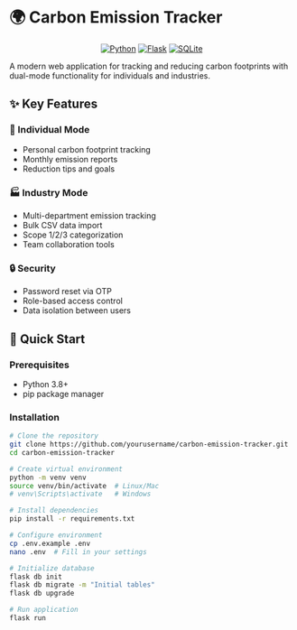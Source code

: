 # 🌍 Carbon Emission Tracker

<div align="center">
  
[![Python](https://img.shields.io/badge/Python-3.8+-3776AB?style=for-the-badge&logo=python&logoColor=white)](https://python.org)
[![Flask](https://img.shields.io/badge/Flask-2.3-000000?style=for-the-badge&logo=flask&logoColor=white)](https://flask.palletsprojects.com/)
[![SQLite](https://img.shields.io/badge/SQLite-07405E?style=for-the-badge&logo=sqlite&logoColor=white)](https://sqlite.org)

</div>

A modern web application for tracking and reducing carbon footprints with dual-mode functionality for individuals and industries.

## ✨ Key Features

### 👤 Individual Mode
- Personal carbon footprint tracking
- Monthly emission reports
- Reduction tips and goals

### 🏭 Industry Mode  
- Multi-department emission tracking
- Bulk CSV data import
- Scope 1/2/3 categorization
- Team collaboration tools

### 🔒 Security
- Password reset via OTP
- Role-based access control
- Data isolation between users

## 🚀 Quick Start

### Prerequisites
- Python 3.8+
- pip package manager

### Installation
```bash
# Clone the repository
git clone https://github.com/yourusername/carbon-emission-tracker.git
cd carbon-emission-tracker

# Create virtual environment
python -m venv venv
source venv/bin/activate  # Linux/Mac
# venv\Scripts\activate   # Windows

# Install dependencies
pip install -r requirements.txt

# Configure environment
cp .env.example .env
nano .env  # Fill in your settings

# Initialize database
flask db init
flask db migrate -m "Initial tables"
flask db upgrade

# Run application
flask run

